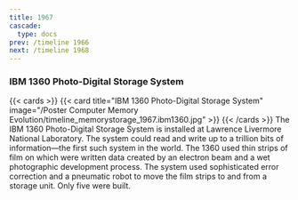 ```yaml
---
title: 1967
cascade:
  type: docs
prev: /timeline 1966
next: /timeline 1968
---
```

### IBM 1360 Photo-Digital Storage System

{{< cards >}}
  {{< card title="IBM 1360 Photo-Digital Storage System" image="/Poster Computer Memory Evolution/timeline_memorystorage_1967.ibm1360.jpg" >}}
{{< /cards >}}
The IBM 1360 Photo-Digital Storage System is installed at Lawrence Livermore National Laboratory. The system could read and write up to a trillion bits of information—the first such system in the world. The 1360 used thin strips of film on which were written data created by an electron beam and a wet photographic development process. The system used sophisticated error correction and a pneumatic robot to move the film strips to and from a storage unit. Only five were built.
